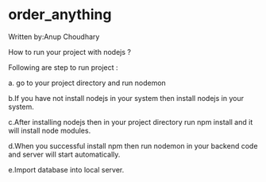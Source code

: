 # order_anything

Written by:Anup Choudhary

How to run your project with nodejs ?

Following are step to run project :

a. go to your project directory and run nodemon


b.If you have not  install nodejs in your system then install nodejs in your system.


c.After installing nodejs then in your  project directory run npm install and it will install node modules.


d.When you successful install npm then run nodemon in your backend code and server will start automatically.


e.Import  database into local server.
